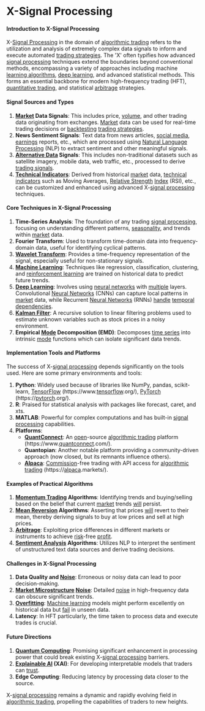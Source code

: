 # X-Signal Processing

#### Introduction to X-Signal Processing

X-[Signal Processing](../s/signal_processing_in_trading.md) in the domain of [algorithmic trading](../a/algorithmic_trading.md) refers to the utilization and analysis of extremely complex data signals to inform and execute automated [trading strategies](../t/trading_strategies.md). The 'X' often typifies how advanced [signal processing](../s/signal_processing_in_trading.md) techniques extend the boundaries beyond conventional methods, encompassing a variety of approaches including machine [learning algorithms](../l/learning_algorithms_in_trading.md), [deep learning](../d/deep_learning.md), and advanced statistical methods. This forms an essential backbone for modern high-frequency trading (HFT), [quantitative trading](../q/quantitative_trading.md), and statistical [arbitrage](../a/arbitrage.md) strategies.

#### Signal Sources and Types

1. **[Market](../m/market.md) Data Signals**: This includes price, [volume](../v/volume.md), and other trading data originating from exchanges. [Market](../m/market.md) data can be used for real-time trading decisions or [backtesting](../b/backtesting.md) [trading strategies](../t/trading_strategies.md).
2. **News Sentiment Signals**: Text data from news articles, [social media](../s/social_media.md), [earnings](../e/earnings.md) reports, etc., which are processed using [Natural Language Processing](../n/natural_language_processing_(nlp)_in_trading.md) (NLP) to extract sentiment and other meaningful signals.
3. **[Alternative Data](../a/alternative_data.md) Signals**: This includes non-traditional datasets such as satellite imagery, mobile data, web traffic, etc., processed to derive [trading signals](../t/trading_signals.md).
4. **[Technical Indicators](../t/technical_indicators.md)**: Derived from historical [market](../m/market.md) data, [technical indicators](../t/technical_indicators.md) such as Moving Averages, [Relative Strength](../r/relative_strength.md) [Index](../i/index_instrument.md) (RSI), etc., can be customized and enhanced using advanced X-[signal processing](../s/signal_processing_in_trading.md) techniques.

#### Core Techniques in X-Signal Processing

1. **Time-Series Analysis**: The foundation of any trading [signal processing](../s/signal_processing_in_trading.md), focusing on understanding different patterns, [seasonality](../s/seasonality.md), and trends within [market](../m/market.md) data.
2. **Fourier Transform**: Used to transform time-domain data into frequency-domain data, useful for identifying cyclical patterns.
3. **[Wavelet Transform](../w/wavelet_transform_in_trading.md)**: Provides a time-frequency representation of the signal, especially useful for non-stationary signals.
4. **[Machine Learning](../m/machine_learning.md)**: Techniques like regression, classification, clustering, and [reinforcement learning](../r/reinforcement_learning.md) are trained on historical data to predict future trends.
5. **[Deep Learning](../d/deep_learning.md)**: Involves using [neural networks](../n/neural_networks_in_trading.md) with [multiple](../m/multiple.md) layers. Convolutional [Neural Networks](../n/neural_networks_in_trading.md) (CNNs) can capture local patterns in [market](../m/market.md) data, while Recurrent [Neural Networks](../n/neural_networks_in_trading.md) (RNNs) [handle](../h/handle.md) [temporal dependencies](../t/temporal_dependencies_in_trading.md).
6. **[Kalman Filter](../k/kalman_filter_in_trading.md)**: A recursive solution to linear filtering problems used to estimate unknown variables such as stock prices in a noisy environment.
7. **Empirical [Mode](../m/mode.md) Decomposition (EMD)**: Decomposes [time series](../t/time_series.md) into intrinsic [mode](../m/mode.md) functions which can isolate significant data trends.

#### Implementation Tools and Platforms

The success of X-[signal processing](../s/signal_processing_in_trading.md) depends significantly on the tools used. Here are some primary environments and tools:

1. **Python**: Widely used because of libraries like NumPy, pandas, scikit-learn, [TensorFlow](../t/tensorflow.md) (https://www.[tensorflow](../t/tensorflow.md).org/), [PyTorch](../p/pytorch.md) (https://[pytorch](../p/pytorch.md).org/).
2. **R**: Praised for statistical analysis with packages like forecast, caret, and xts.
3. **MATLAB**: Powerful for complex computations and has built-in [signal processing](../s/signal_processing_in_trading.md) capabilities.
4. **Platforms**:
    - **[QuantConnect](../q/quantconnect.md)**: An [open](../o/open.md)-source [algorithmic trading](../a/algorithmic_trading.md) platform (https://www.[quantconnect](../q/quantconnect.md).com/).
    - **Quantopian**: Another notable platform providing a community-driven approach (now closed, but its remnants influence others).
    - **[Alpaca](../a/alpaca.md)**: [Commission](../c/commission.md)-free trading with API access for [algorithmic trading](../a/algorithmic_trading.md) (https://[alpaca](../a/alpaca.md).markets/).

#### Examples of Practical Algorithms

1. **[Momentum Trading](../m/momentum_trading.md) Algorithms**: Identifying trends and buying/selling based on the belief that current [market](../m/market.md) trends [will](../w/will.md) persist.
2. **[Mean Reversion](../m/mean_reversion.md) Algorithms**: Asserting that prices [will](../w/will.md) revert to their mean, thereby deriving signals to buy at low prices and sell at high prices.
3. **[Arbitrage](../a/arbitrage.md)**: Exploiting price differences in different markets or instruments to achieve [risk](../r/risk.md)-free [profit](../p/profit.md).
4. **[Sentiment Analysis](../s/sentiment_analysis.md) Algorithms**: Utilizes NLP to interpret the sentiment of unstructured text data sources and derive trading decisions.

#### Challenges in X-Signal Processing

1. **Data Quality and [Noise](../n/noise.md)**: Erroneous or noisy data can lead to poor decision-making.
2. **[Market Microstructure](../m/market_microstructure.md) [Noise](../n/noise.md)**: Detailed [noise](../n/noise.md) in high-frequency data can obscure significant trends.
3. **[Overfitting](../o/overfitting.md)**: [Machine learning](../m/machine_learning.md) models might perform excellently on historical data but [fail](../f/fail.md) in unseen data.
4. **Latency**: In HFT particularly, the time taken to process data and execute trades is crucial.

#### Future Directions

1. **[Quantum Computing](../q/quantum_computing_in_trading.md)**: Promising significant enhancement in processing power that could break existing X-[signal processing](../s/signal_processing_in_trading.md) barriers.
2. **[Explainable AI](../e/explainable_ai.md) (XAI)**: For developing interpretable models that traders can [trust](../t/trust.md).
3. **Edge Computing**: Reducing latency by processing data closer to the source.

X-[signal processing](../s/signal_processing_in_trading.md) remains a dynamic and rapidly evolving field in [algorithmic trading](../a/algorithmic_trading.md), propelling the capabilities of traders to new heights.
